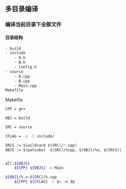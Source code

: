 <!--
 * @Description: 
 * @Version: 1.0
 * @Author: daLao
 * @Email: dalao@xxx.com
 * @Date: 2022-10-16 23:29:52
 * @LastEditors: daLao
 * @LastEditTime: 2022-10-16 23:31:06
-->

## 多目录编译


### 编译当前目录下全部文件

#### 目录结构

```sh
- build
- include
    - A.h
    - B.h
    - Config.h
- source
    - A.cpp
    - B.cpp
    - Main.cpp
Makefile
```


Makefile

```sh
CPP = g++

OBJ = build

SRC = source

CFLAG = -g -I include/

SRCS := $(wildcard $(SRC)/*.cpp)
OBJS := $(patsubst  $(SRC)/%cpp, $(OBJ)/%o, $(SRCS))


all:${OBJS}
	${CPP} ${OBJS} -o Main

${OBJ}/%.o:${SRC}/%.cpp
	${CPP} ${CFLAG} -c $< -o $@

```